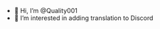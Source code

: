 - 👋 Hi, I’m @Quality001
- 👀 I’m interested in adding translation to Discord

<!---
Quality001/Quality001 is a ✨ special ✨ repository because its `README.md` (this file) appears on your GitHub profile.
You can click the Preview link to take a look at your changes.
--->
